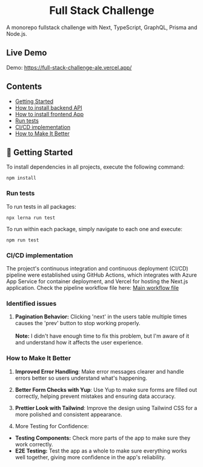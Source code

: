 <h1 align="center">Full Stack Challenge</h1>

A monorepo fullstack challenge with Next, TypeScript, GraphQL, Prisma and Node.js.

## Live Demo

Demo: https://full-stack-challenge-ale.vercel.app/

## Contents

- [Getting Started](#-getting-started)
- [How to install backend API](./packages/backend/README.md)
- [How to install frontend App](./packages/frontend/README.md)
- [Run tests](#run-tests)
- [CI/CD implementation](#cicd-implementation)
- [How to Make It Better](#how-to-make-it-better)


## 🚀 Getting Started

To install dependencies in all projects, execute the following command:
```
npm install
```

### Run tests

To run tests in all packages:

```
npx lerna run test
```

To run within each package, simply navigate to each one and execute:
```
npm run test
```

### CI/CD implementation

The project's continuous integration and continuous deployment (CI/CD) pipeline were established using GitHub Actions, which integrates with Azure App Service for container deployment, and Vercel for hosting the Next.js application. Check the pipeline workflow file here: [Main workflow file](.github/workflows/main_fullstack-challenge.yml)

### Identified issues

1. **Pagination Behavior:** Clicking 'next' in the users table multiple times causes the 'prev' button to stop working properly.
    <br/> <br/>
   **Note:** I didn't have enough time to fix this problem, but I'm aware of it and understand how it affects the user experience.

### How to Make It Better
1. **Improved Error Handling**: Make error messages clearer and handle errors better so users understand what's happening.

2. **Better Form Checks with Yup**: Use Yup to make sure forms are filled out correctly, helping prevent mistakes and ensuring data accuracy.

3. **Prettier Look with Tailwind**: Improve the design using Tailwind CSS for a more polished and consistent appearance.

4. More Testing for Confidence:
- **Testing Components:** Check more parts of the app to make sure they work correctly.
- **E2E Testing:** Test the app as a whole to make sure everything works well together, giving more confidence in the app's reliability.

